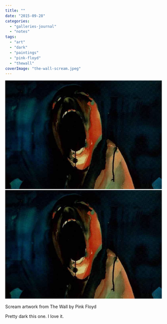 ```yaml
---
title: ""
date: "2015-09-28"
categories: 
  - "galleries-journal"
  - "notes"
tags: 
  - "art"
  - "dark"
  - "paintings"
  - "pink-floyd"
  - "thewall"
coverImage: "the-wall-scream.jpeg"
---
```


[![](images/the-wall-scream.jpeg)](images/the-wall-scream.jpeg)
[![](images/the-wall-scream.jpeg)](images/the-wall-scream.jpeg)

Scream artwork from The Wall by Pink Floyd

Pretty dark this one. I love it.
